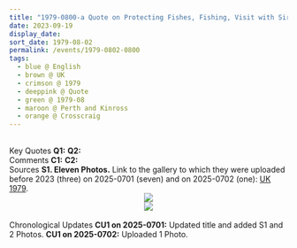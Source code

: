 ```yaml
---
title: "1979-0800-a Quote on Protecting Fishes, Fishing, Visit with Sir C.P. and Sahaja Yogis, Crosscraig, Loch Rannoch (176 kms N of Glasgow in Scotland), UK"
date: 2023-09-19
display_date: 
sort_date: 1979-08-02
permalink: /events/1979-0802-0800
tags:
  - blue @ English
  - brown @ UK
  - crimson @ 1979
  - deeppink @ Quote
  - green @ 1979-08
  - maroon @ Perth and Kinross
  - orange @ Crosscraig
---
```


<br>

<wave-list>
  <list-title color="DarkSeaGreen" width="55">Key Quotes</list-title>
  <list-item color="BlanchedAlmond" width="280"><b>Q1:</b> <i></i></list-item>
  <list-item color="Lavender" width="280"><b>Q2:</b> <i></i></list-item>
</wave-list>

<br>

<wave-list>
  <list-title color="DarkSeaGreen" width="55">Comments</list-title>
  <list-item color="BlanchedAlmond" width="280"><b>C1:</b> <i></i></list-item>
  <list-item color="Lavender" width="280"><b>C2:</b> <i></i></list-item>
</wave-list>

<br>

<wave-list>
  <list-title color="DarkSeaGreen" width="40">Sources</list-title>
  <list-item color="BlanchedAlmond"  width="280"><b>S1. Eleven Photos.</b> Link to the gallery to which they were uploaded before 2023 (three) on 2025-0701 (seven) and on 2025-0702 (one): <a href="https://eternalmoments.smugmug.com/Countries/UK/1979">UK 1979</a>.</list-item>
</wave-list>

<div style="text-align: center"><img src="https://pub-bcc3cbe9b1e94ba1ac28915f7a3900fa.r2.dev/1979-0800-a_Quote_on_Protecting_Fishes_Fishing_Visit_with_Sir_C.P._and_Sahaja_Yogis_Crosscraig_Loch_Rannoch_(176_kms_N_of_Glasgow_in_Scotland)_UK_03_(Photo_credit_Pat_Anslow).jpg" /></div>

<div style="text-align: center"><img src="https://pub-bcc3cbe9b1e94ba1ac28915f7a3900fa.r2.dev/1979-0800-a_Quote_on_Protecting_Fishes_Fishing_Visit_with_Sir_C.P._and_Sahaja_Yogis_Crosscraig_Loch_Rannoch_(176_kms_N_of_Glasgow_in_Scotland)_UK_08_(Photo_credit_Pat_Anslow).jpg" /></div>

<br>

<wave-list>
  <list-title color="DarkSeaGreen" width="110">Chronological Updates</list-title>
  <list-item color="BlanchedAlmond" width="280"><b>CU1 on 2025-0701:</b> Updated title and added S1 and 2 Photos.</list-item>
  <list-item color="Lavender" width="280"><b>CU1 on 2025-0702:</b> Uploaded 1 Photo.</list-item>  
</wave-list>